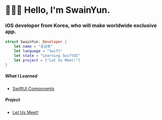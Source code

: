 # 🧑🏻‍💻 Hello, I'm SwainYun.
### iOS developer from Korea, who will make worldwide exclusive app.

```Swift
struct SwainYun: Developer {
    let name = "윤금용"
    let language = "Swift"
    let state = "Learning SwiftUI"
    let project = ["Let Us Meet!"]
}
```

##### What I Learned
* [SwiftUI Components](https://github.com/Remaked-Swain/SwiftUIComponents.git)

##### Project
* [Let Us Meet!](https://github.com/Remaked-Swain/LetUsMeet.git)
